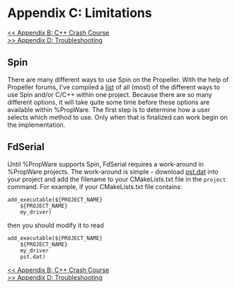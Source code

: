 Appendix C: Limitations
=======================

[<< Appendix B: C++ Crash Course](http://david.zemon.name/PropWare/md_docs_AppBCXXCrashCourse.html)<br />
[>> Appendix D: Troubleshooting](http://david.zemon.name/PropWare/md_docs_AppDTroubleshooting.html)

Spin
----

There are many different ways to use Spin on the Propeller. With the help of Propeller forums, I've compiled a 
[list](http://forums.parallax.com/showthread.php/157563-Combining-Spin-and-C) of all (most) of the different ways to 
use Spin and/or C/C++ within one project. Because there are so many different options, it will take quite some time 
before these options are available within %PropWare. The first step is to determine how a user selects which method to 
use. Only when that is finalized can work begin on the implementation. 

FdSerial
--------

Until %PropWare supports Spin, FdSerial requires a work-around in %PropWare projects. The work-around is simple -
download [pst.dat](http://david.zemon.name/downloads/pst.dat) into your project and add the filename to your 
CMakeLists.txt file in the `project` command. For example, if your CMakeLists.txt file contains:

~~~~~~~~~~~~~~~~~~~~~~~~~~~~~~~~~~~~~{.cmake}
add_executable(${PROJECT_NAME}
    ${PROJECT_NAME}
    my_driver)
~~~~~~~~~~~~~~~~~~~~~~~~~~~~~~~~~~~~~

then you should modify it to read

~~~~~~~~~~~~~~~~~~~~~~~~~~~~~~~~~~~~~{.cmake}
add_executable(${PROJECT_NAME}
    ${PROJECT_NAME}
    my_driver
    pst.dat)
~~~~~~~~~~~~~~~~~~~~~~~~~~~~~~~~~~~~~

[<< Appendix B: C++ Crash Course](http://david.zemon.name/PropWare/md_docs_AppBCXXCrashCourse.html)<br />
[>> Appendix D: Troubleshooting](http://david.zemon.name/PropWare/md_docs_AppDTroubleshooting.html)
